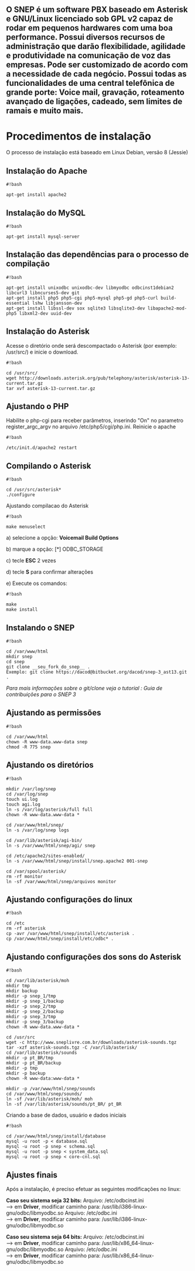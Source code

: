 O SNEP é um software PBX baseado em Asterisk e GNU/Linux licenciado sob GPL v2 capaz de rodar em pequenos hardwares com uma boa performance. 
Possui diversos recursos de administração que darão flexibilidade, agilidade e produtividade na comunicação de voz das empresas. Pode ser customizado de acordo com a necessidade de cada negócio. Possui todas as funcionalidades de uma central telefônica de grande porte: Voice mail, gravação, roteamento avançado de ligações, cadeado, sem limites de ramais e muito mais.
----------
# Procedimentos de instalação #
O processo de instalação está baseado em Linux Debian, versão 8 (Jessie)

## Instalação do Apache ##
```
#!bash

apt-get install apache2
```

## Instalação do MySQL ##
```
#!bash

apt-get install mysql-server
```

## Instalação das dependências para o processo de compilação ##
```
#!bash

apt-get install unixodbc unixodbc-dev libmyodbc odbcinst1debian2 libcurl3 libncurses5-dev git
apt-get install php5 php5-cgi php5-mysql php5-gd php5-curl build-essential lshw libjansson-dev
apt-get install libssl-dev sox sqlite3 libsqlite3-dev libapache2-mod-php5 libxml2-dev uuid-dev
```

## Instalação do Asterisk ##
Acesse o diretório onde será descompactado o Asterisk (por exemplo: /usr/src/) e inicie o download.
```
#!bash

cd /usr/src/
wget http://downloads.asterisk.org/pub/telephony/asterisk/asterisk-13-current.tar.gz
tar xvf asterisk-13-current.tar.gz
```

## Ajustando o PHP ##
Habilite o php-cgi para receber parâmetros, inserindo "On" no parametro register_argc_argv no arquivo /etc/php5/cgi/php.ini.
Reinicie o apache
```
#!bash

/etc/init.d/apache2 restart
```


## Compilando o Asterisk ##
```
#!bash

cd /usr/src/asterisk*
./configure 
```
Ajustando compilacao do Asterisk

```
#!bash

make menuselect
```

a) selecione a opção: **Voicemail Build Options**

b) marque a opção:   [*] ODBC_STORAGE

c) tecle **ESC** 2 vezes

d) tecle **S** para confirmar alterações

e) Execute os comandos:
```
#!bash

make
make install
```

## Instalando o SNEP ##
```
#!bash

cd /var/www/html
mkdir snep
cd snep
git clone __seu_fork_do_snep__ .
Exemplo: git clone https://dacod@bitbucket.org/dacod/snep-3_ast13.git .
```
*Para mais informações sobre o git/clone veja o tutorial : Guia de contribuições para o SNEP 3*

## Ajustando as permissões ##
```
#!bash

cd /var/www/html 
chown -R www-data.www-data snep
chmod -R 775 snep
```


## Ajustando os diretórios ##
```
#!bash

mkdir /var/log/snep
cd /var/log/snep
touch ui.log 
touch agi.log 
ln -s /var/log/asterisk/full full
chown -R www-data.www-data *

cd /var/www/html/snep/
ln -s /var/log/snep logs

cd /var/lib/asterisk/agi-bin/
ln -s /var/www/html/snep/agi/ snep

cd /etc/apache2/sites-enabled/
ln -s /var/www/html/snep/install/snep.apache2 001-snep

cd /var/spool/asterisk/
rm -rf monitor
ln -sf /var/www/html/snep/arquivos monitor
```

## Ajustando configurações do linux ##

```
#!bash

cd /etc
rm -rf asterisk
cp -avr /var/www/html/snep/install/etc/asterisk .
cp /var/www/html/snep/install/etc/odbc* .
```

## Ajustando configurações dos sons do Asterisk ##
```
#!bash

cd /var/lib/asterisk/moh
mkdir tmp
mkdir backup
mkdir -p snep_1/tmp
mkdir -p snep_1/backup
mkdir -p snep_2/tmp
mkdir -p snep_2/backup
mkdir -p snep_3/tmp
mkdir -p snep_3/backup
chown -R www-data.www-data *

cd /usr/src
wget -c http://www.sneplivre.com.br/downloads/asterisk-sounds.tgz
tar -xzf asterisk-sounds.tgz -C /var/lib/asterisk/
cd /var/lib/asterisk/sounds
mkdir -p pt_BR/tmp
mkdir -p pt_BR/backup
mkdir -p tmp
mkdir -p backup
chown -R www-data:www-data *

mkdir -p /var/www/html/snep/sounds
cd /var/www/html/snep/sounds/
ln -sf /var/lib/asterisk/moh/ moh
ln -sf /var/lib/asterisk/sounds/pt_BR/ pt_BR
```

Criando a base de dados, usuário e dados iniciais
```
#!bash

cd /var/www/html/snep/install/database
mysql -u root -p < database.sql
mysql -u root -p snep < schema.sql
mysql -u root -p snep < system_data.sql
mysql -u root -p snep < core-cnl.sql
```

## Ajustes finais ##
Após a instalação, é preciso efetuar as seguintes modificações no linux:

**Caso seu sistema seja 32 bits:**
Arquivo: /etc/odbcinst.ini	
  --> em **Driver**, modificar caminho para: /usr/lib/i386-linux-gnu/odbc/libmyodbc.so
Arquivo: /etc/odbc.ini	
  --> em **Driver**, modificar caminho para: /usr/lib/i386-linux-gnu/odbc/libmyodbc.so

 

**Caso seu sistema seja 64 bits:**
Arquivo: /etc/odbcinst.ini  
  --> em **Driver**, modificar caminho para: /usr/lib/x86_64-linux-gnu/odbc/libmyodbc.so
Arquivo: /etc/odbc.ini	   
  --> em **Driver**, modificar caminho para: /usr/lib/x86_64-linux-gnu/odbc/libmyodbc.so
